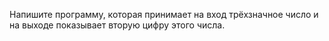 Напишите программу, которая принимает на вход трёхзначное число и на выходе показывает вторую цифру этого числа.
